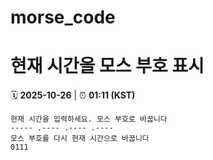 # morse_code
# 현재 시간을 모스 부호 표시
<!-- MORSE_TIME_START -->
🗓️ **2025-10-26** | ⏰ **01:11 (KST)**

```
현재 시간을 입력하세요. 모스 부호로 바꿉니다
----- .---- .---- .----
모스 부호를 다시 현재 시간으로 바꿉니다
0111
```
<!-- MORSE_TIME_END -->
